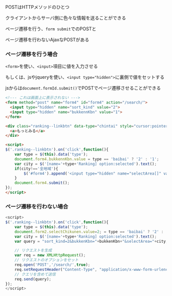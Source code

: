 POSTはHTTPメソッドのひとつ

クライアントからサーバ側に色々な情報を送ることができる

ページ遷移を行う、`form submit`でのPOSTと

ページ遷移を行わないAjaxなPOSTがある

### ページ遷移を行う場合

`<form>`を使い、`<input>`項目に値を入力させる

もしくは、jsやjqueryを使い、`<input type="hidden">`に裏側で値をセットする

jsからは`document.formId.submit()`でPOSTでページ遷移させることができる

```html
<!--- これは画面上に表示されない --->
<form method="post" name="form4" id="form4" action="/search/">
  <input type="hidden" name="sort_kind" value="2">
  <input type="hidden" name="bukkennKbn" value="1">
</form>

<div class="ranking--linkbtn" data-type="chintai" style="cursor:pointer">
  <a>もっとみる</a>
</div>

<script>
$('.ranking--linkbtn').on('click',function(){
    var type = $(this).data('type');
    document.form4.bukkennKbn.value = type == 'baibai' ? '2' : '1';
    var city = $('[name='+type+'Ranking] option:selected').text();
    if(city!=='全地域'){
        $('#form4').append('<input type="hidden" name="selectArea[]" value="'+city+'" />');
    }
    document.form4.submit();
});
</script>
```

### ページ遷移を行わない場合

```js
<script>
$('.ranking--linkbtn').on('click',function(){
    var type = $(this).data('type');
    document.form2.selectChikunen.value=2; = type == 'baibai' ? '2' : '1';
    var city = $('[name='+type+'Ranking] option:selected').text();
    var query = "sort_kind=2&bukkenKbn="+bukkenKbn+"&selectArea="+city;

    // リクエストを生成
    var req = new XMLHttpRequest();
    // リクエストのオプションをセット
    req.open('POST','/search/',true);
    req.setRequestHeader("Content-Type", "application/x-www-form-urlencoded");
    // クエリを含めて送信
    req.send(query);
});
</script>
```
